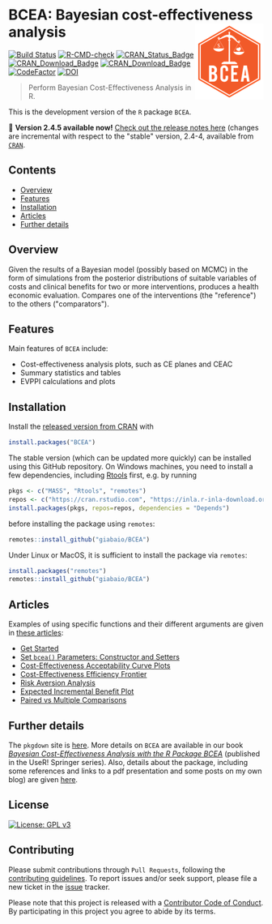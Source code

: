 # BCEA: Bayesian cost-effectiveness analysis <img src="man/figures/logo.png" align="right" />

<!-- badges: start -->
[![Build Status](https://app.travis-ci.com/n8thangreen/BCEA.svg?branch=dev)](https://app.travis-ci.com/n8thangreen/BCEA)
[![R-CMD-check](https://github.com/n8thangreen/BCEA/actions/workflows/check-standard.yaml/badge.svg?branch=dev)](https://github.com/n8thangreen/BCEA/actions/workflows/check-standard.yaml)
[![CRAN_Status_Badge](https://www.r-pkg.org/badges/version/BCEA)](https://cran.r-project.org/package=BCEA)
[![CRAN_Download_Badge](https://cranlogs.r-pkg.org/badges/BCEA)](https://cran.r-project.org/package=BCEA)
[![CRAN_Download_Badge](https://cranlogs.r-pkg.org/badges/grand-total/BCEA?color=orange)](https://cran.r-project.org/package=BCEA)
[![CodeFactor](https://www.codefactor.io/repository/github/n8thangreen/bcea/badge)](https://www.codefactor.io/repository/github/n8thangreen/bcea)
[![DOI](https://joss.theoj.org/papers/10.21105/joss.04206/status.svg)](https://doi.org/10.21105/joss.04206)
<!-- badges: end -->

> Perform Bayesian Cost-Effectiveness Analysis in R.

This is the development version of the `R` package `BCEA`.

:rocket: **Version 2.4.5 available now!** [Check out the release notes here](https://github.com/n8thangreen/BCEA/releases) (changes are incremental with respect to the "stable" version, 2.4-4, available from [`CRAN`](https://cran.r-project.org/web/packages/BCEA/index.html). 

## Contents

- [Overview](#introduction)
- [Features](#features)
- [Installation](#installation)
- [Articles](#articles)
- [Further details](#further-details)

## Overview

Given the results of a Bayesian model (possibly based on MCMC) in the form of simulations from the posterior distributions of suitable variables of costs and clinical benefits for two or more interventions, produces a health economic evaluation. Compares one of the interventions (the "reference") to the others ("comparators").

## Features
Main features of `BCEA` include:

* Cost-effectiveness analysis plots, such as CE planes and CEAC
* Summary statistics and tables
* EVPPI calculations and plots

## Installation
Install the [released version from CRAN](https://cran.r-project.org/package=BCEA) with
```r
install.packages("BCEA")
```

The stable version (which can be updated more quickly) can be installed using this GitHub repository. On Windows machines, you need to install a few dependencies, including [Rtools](https://cran.r-project.org/bin/windows/Rtools/) first, e.g. by running

```r
pkgs <- c("MASS", "Rtools", "remotes")
repos <- c("https://cran.rstudio.com", "https://inla.r-inla-download.org/R/stable/") 
install.packages(pkgs, repos=repos, dependencies = "Depends")
```
before installing the package using `remotes`:

```r
remotes::install_github("giabaio/BCEA")
```
Under Linux or MacOS, it is sufficient to install the package via `remotes`:

```r
install.packages("remotes")
remotes::install_github("giabaio/BCEA")
```

## Articles
Examples of using specific functions and their different arguments are given in [these articles](https://n8thangreen.github.io/BCEA/articles/index.html):

-  [Get Started](https://n8thangreen.github.io/BCEA/articles/bcea.html)
-  [Set `bcea()` Parameters: Constructor and Setters](https://n8thangreen.github.io/BCEA/articles/Set_bcea_parameters.html)
-  [Cost-Effectiveness Acceptability Curve Plots](https://n8thangreen.github.io/BCEA/articles/ceac.html)
-  [Cost-Effectiveness Efficiency Frontier](https://n8thangreen.github.io/BCEA/articles/ceef.html)
-  [Risk Aversion Analysis](https://n8thangreen.github.io/BCEA/articles/CEriskav.html)
-  [Expected Incremental Benefit Plot](https://n8thangreen.github.io/BCEA/articles/eib.html)
-  [Paired vs Multiple Comparisons](https://n8thangreen.github.io/BCEA/articles/paired_vs_multiple_comps.html)


## Further details
The `pkgdown` site is [here](https://n8thangreen.github.io/BCEA/).
More details on `BCEA` are available in our book [_Bayesian Cost-Effectiveness Analysis with the R Package BCEA_](https://gianluca.statistica.it/books/bcea/) (published in the UseR! Springer series). Also, details about the package, including some references and links to a pdf presentation and some posts on my own blog) are given [here](https://gianluca.statistica.it/software/bcea/).

## License
[![License: GPL v3](https://img.shields.io/badge/License-GPLv3-blue.svg)](https://www.gnu.org/licenses/gpl-3.0)

## Contributing
Please submit contributions through `Pull Requests`, following the [contributing guidelines](https://github.com/n8thangreen/BCEA/blob/dev/CONTRIBUTING.md).
To report issues and/or seek support, please file a new ticket in the
[issue](https://github.com/n8thangreen/BCEA/issues) tracker.

Please note that this project is released with a [Contributor Code of Conduct](https://github.com/n8thangreen/BCEA/blob/dev/CONDUCT.md). By participating in this project you agree to abide by its terms.
